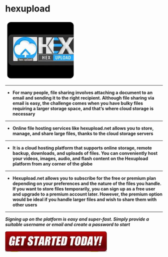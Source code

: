 # hexupload

<img src="https://github.com/Dominique18apr/hexupload/blob/main/HU.png"/>

___

+  **For many people, file sharing involves attaching a document to an email and sending it to the right recipient. Although file sharing via email is easy, the challenge comes when you have bulky files requiring a larger storage space, and that’s where cloud storage is necessary**
 
___

+  **Online file hosting services like hexupload.net allows you to store, manage, and share large files, thanks to the cloud storage servers**

___

+  **It is a cloud hosting platform that supports online storage, remote backup, downloads, and uploads of files. You can conveniently host your videos, images, audio, and flash content on the Hexupload platform from any corner of the globe**

___

+  **Hexupload.net allows you to subscribe for the free or premium plan depending on your preferences and the nature of the files you handle. If you want to store files temporarily, you can sign up as a free user and upgrade to a premium account later. However, the premium option would be ideal if you handle larger files and wish to share them with other users**

___

***Signing up on the platform is easy and super-fast. Simply provide a suitable username or email and create a password to start***

<img src="https://github.com/Dominique18apr/hexupload/blob/main/st.png"/>
